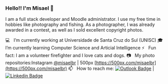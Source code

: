 ### Hello!! I'm Misael 👋

I am a full stack developer and Moodle administrator. I use my free time in hobbies like photography and fishing. As a photographer, I was already awarded in a contest, as well as I sold excellent copyright photos.


💻 &nbsp; I’m currently working at Universidade de Santa Cruz do Sul (UNISC)
🎓 &nbsp; I’m currently learning Computer Science and Articial Intelligence
⚡ &nbsp;  Fun fact: I am a volunteer firefighter and I love cats and dogs.
📷 &nbsp; My photo repositories:Instagram [@misaelbr](https://instagram.com/misaelbr) | 500px [https://500px.com/misaelbr](https://500px.com/misaelbr)
📫 &nbsp; How to reach me:  [![Outlook Badge](https://img.shields.io/badge/-misael.bandeira@gmail.com-blue?style=flat-square&logo=Microsoft-Outlook&link=mailto:misael.bandeira@gmail.com)](mailto:alcsaw@hotmail.com) | [![Linkedin Badge](https://img.shields.io/badge/-misaelbr-blue?style=flat-square&logo=Linkedin&link=https://www.linkedin.com/in/misaelbr/)](https://www.linkedin.com/in/misaelbr/)

